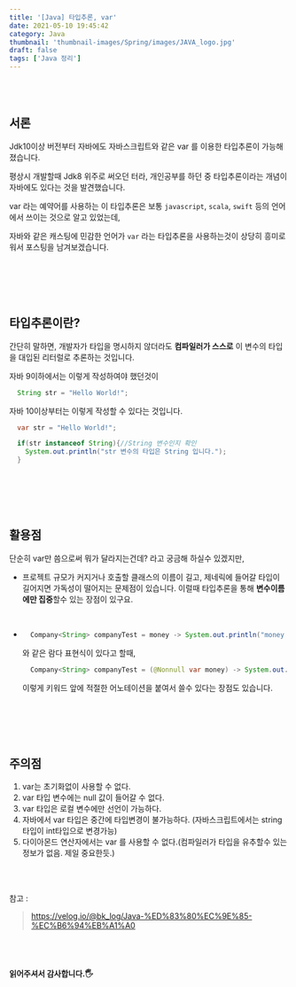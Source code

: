 ```yaml
---
title: '[Java] 타입추론, var'
date: 2021-05-10 19:45:42
category: Java
thumbnail: 'thumbnail-images/Spring/images/JAVA_logo.jpg'
draft: false
tags: ['Java 정리']
---
```


<br>
<br>

## 서론

Jdk10이상 버전부터 자바에도 자바스크립트와 같은 var 를 이용한 타입추론이 가능해졌습니다. <br>

평상시 개발할때 Jdk8 위주로 써오던 터라, 개인공부를 하던 중 타입추론이라는 개념이 자바에도 있다는 것을 발견했습니다. <br>

var 라는 예약어를 사용하는 이 타입추론은 보통 `javascript`, `scala`, `swift` 등의 언어에서 쓰이는 것으로 알고 있었는데, <br>

자바와 같은 캐스팅에 민감한 언어가 `var` 라는 타입추론을 사용하는것이 상당히 흥미로워서 포스팅을 남겨보겠습니다.

<br>
<br>
<br>
<br>

## 타입추론이란?

간단히 말하면, 개발자가 타입을 명시하지 않더라도 **컴파일러가 스스로** 이 변수의 타입을 대입된 리터럴로 추론하는 것입니다.

자바 9이하에서는 이렇게 작성하여야 했던것이

```JAVA
  String str = "Hello World!";
```

자바 10이상부터는 이렇게 작성할 수 있다는 것입니다.

```JAVA
  var str = "Hello World!";

  if(str instanceof String){//String 변수인지 확인
    System.out.println("str 변수의 타입은 String 입니다.");
  }
```

<br>
<br>
<br>
<br>

## 활용점

단순히 var만 씀으로써 뭐가 달라지는건데? 라고 궁금해 하실수 있겠지만, <br>

- 프로젝트 규모가 커지거나 호출할 클래스의 이름이 길고, 제네릭에 들어갈 타입이 길어지면 가독성이 떨어지는 문제점이 있습니다. 이럴때 타입추론을 통해 **변수이름에만 집중**할수 있는 장점이 있구요. <br>

<br>

- ```JAVA
    Company<String> companyTest = money -> System.out.println("money = " + money);
  ```

  와 같은 람다 표현식이 있다고 할때,

  ```JAVA
    Company<String> companyTest = (@Nonnull var money) -> System.out.println("money = " + money);
  ```

  이렇게 키워드 앞에 적절한 어노테이션을 붙여서 쓸수 있다는 장점도 있습니다.

<br>
<br>
<br>
<br>

## 주의점

1. var는 초기화없이 사용할 수 없다.
2. var 타입 변수에는 null 값이 들어갈 수 없다.
3. var 타입은 로컬 변수에만 선언이 가능하다.
4. 자바에서 var 타입은 중간에 타입변경이 불가능하다. (자바스크립트에서는 string타입이 int타입으로 변경가능)
5. 다이아몬드 연산자에서는 var 를 사용할 수 없다.(컴파일러가 타입을 유추할수 있는 정보가 없음. 제일 중요한듯.)

<br>
<br>

참고 :

> https://velog.io/@bk_log/Java-%ED%83%80%EC%9E%85-%EC%B6%94%EB%A1%A0

<br>
<br>

#### 읽어주셔서 감사합니다.🖐
